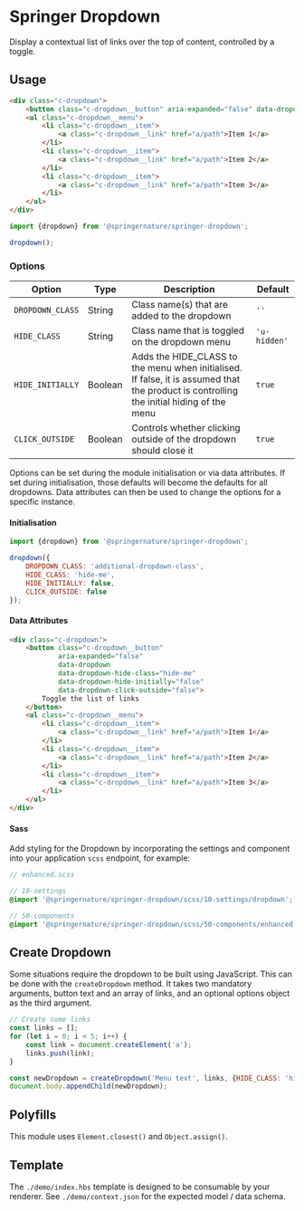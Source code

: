 # Springer Dropdown

Display a contextual list of links over the top of content, controlled by a toggle.

## Usage

```html
<div class="c-dropdown">
    <button class="c-dropdown__button" aria-expanded="false" data-dropdown>Toggle the list of links</button>
    <ul class="c-dropdown__menu">
        <li class="c-dropdown__item">
            <a class="c-dropdown__link" href="a/path">Item 1</a>
        </li>
        <li class="c-dropdown__item">
            <a class="c-dropdown__link" href="a/path">Item 2</a>
        </li>
        <li class="c-dropdown__item">
            <a class="c-dropdown__link" href="a/path">Item 3</a>
        </li>
    </ul>
</div>
```

```javascript
import {dropdown} from '@springernature/springer-dropdown';

dropdown();
```

### Options

| Option | Type | Description | Default |
|---|---|---|---|
| `DROPDOWN_CLASS` | String  | Class name(s) that are added to the dropdown | `''` |
| `HIDE_CLASS`     | String  | Class name that is toggled on the dropdown menu | `'u-hidden'` |
| `HIDE_INITIALLY` | Boolean | Adds the HIDE_CLASS to the menu when initialised. If false, it is assumed that the product is controlling the initial hiding of the menu | `true` |
| `CLICK_OUTSIDE`  | Boolean | Controls whether clicking outside of the dropdown should close it | `true` |

Options can be set during the module initialisation or via data attributes.
If set during initialisation, those defaults will become the defaults for all dropdowns.
Data attributes can then be used to change the options for a specific instance.

#### Initialisation

```javascript
import {dropdown} from '@springernature/springer-dropdown';

dropdown({
    DROPDOWN_CLASS: 'additional-dropdown-class',
    HIDE_CLASS: 'hide-me',
    HIDE_INITIALLY: false,
    CLICK_OUTSIDE: false
});
```

#### Data Attributes

```html
<div class="c-dropdown">
    <button class="c-dropdown__button" 
            aria-expanded="false" 
            data-dropdown 
            data-dropdown-hide-class="hide-me"
            data-dropdown-hide-initially="false"
            data-dropdown-click-outside="false">
        Toggle the list of links
    </button>
    <ul class="c-dropdown__menu">
        <li class="c-dropdown__item">
            <a class="c-dropdown__link" href="a/path">Item 1</a>
        </li>
        <li class="c-dropdown__item">
            <a class="c-dropdown__link" href="a/path">Item 2</a>
        </li>
        <li class="c-dropdown__item">
            <a class="c-dropdown__link" href="a/path">Item 3</a>
        </li>
    </ul>
</div>
```

#### Sass

Add styling for the Dropdown by incorporating the settings and component into your application `scss` endpoint, for example:

```scss
// enhanced.scss

// 10-settings
@import '@springernature/springer-dropdown/scss/10-settings/dropdown';

// 50-components
@import '@springernature/springer-dropdown/scss/50-components/enhanced';
```

## Create Dropdown

Some situations require the dropdown to be built using JavaScript.  This can be done with the `createDropdown` method.
It takes two mandatory arguments, button text and an array of links, and an optional options object as the third argument.

```javascript
// Create some links
const links = [];
for (let i = 0; i < 5; i++) {
    const link = document.createElement('a');
    links.push(link);
}

const newDropdown = createDropdown('Menu text', links, {HIDE_CLASS: 'hide-me'});
document.body.appendChild(newDropdown);
```

## Polyfills

This module uses `Element.closest()` and `Object.assign()`.

## Template

The `./demo/index.hbs` template is designed to be consumable by your renderer. See `./demo/context.json` for the expected model / data schema. 

